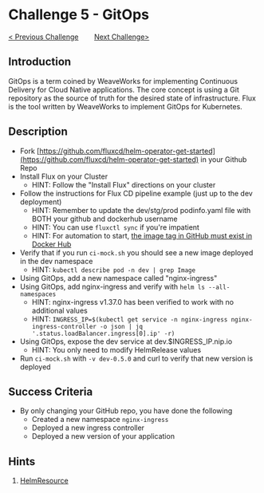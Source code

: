 # Challenge 5 - GitOps

[< Previous Challenge](./04-scaling.md)&nbsp;&nbsp;&nbsp;&nbsp;&nbsp;&nbsp;&nbsp;&nbsp;[Next Challenge>](./06-service-mesh.md)

## Introduction

GitOps is a term coined by WeaveWorks for implementing Continuous Delivery for Cloud Native applications.  The core concept is using a Git repository as the source of truth for the desired state of infrastructure.  Flux is the tool written by WeaveWorks to implement GitOps for Kubernetes.

## Description

- Fork [https://github.com/fluxcd/helm-operator-get-started](https://github.com/fluxcd/helm-operator-get-started) in your Github Repo
- Install Flux on your Cluster
    - HINT: Follow the "Install Flux" directions on your cluster
- Follow the instructions for Flux CD pipeline example (just up to the dev deployment)
    - HINT: Remember to update the dev/stg/prod podinfo.yaml file with BOTH your github and dockerhub username
    - HINT: You can use `fluxctl sync` if you're impatient
    - HINT: For automation to start, [the image tag in GitHub must exist in Docker Hub](https://github.com/fluxcd/flux/issues/2929)
- Verify that if you run `ci-mock.sh` you should see a new image deployed in the dev namespace
    - HINT: `kubectl describe pod -n dev | grep Image`
- Using GitOps, add a new namespace called "nginx-ingress"
- Using GitOps, add nginx-ingress and verify with `helm ls --all-namespaces`
    - HINT: nginx-ingress v1.37.0 has been verified to work with no additional values
    - HINT: `INGRESS_IP=$(kubectl get service -n nginx-ingress nginx-ingress-controller -o json | jq '.status.loadBalancer.ingress[0].ip' -r)`
- Using GitOps, expose the dev service at dev.$INGRESS_IP.nip.io
    - HINT: You only need to modify HelmRelease values
- Run `ci-mock.sh` with `-v dev-0.5.0` and curl to verify that new version is deployed

## Success Criteria

- By only changing your GitHub repo, you have done the following
    - Created a new namespace `nginx-ingress`
    - Deployed a new ingress controller
    - Deployed a new version of your application

## Hints

1. [HelmResource](https://docs.fluxcd.io/projects/helm-operator/en/stable/references/helmrelease-custom-resource/)
